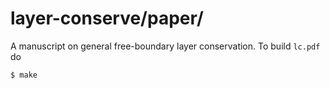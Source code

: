 layer-conserve/paper/
=====================

A manuscript on general free-boundary layer conservation.  To build `lc.pdf` do

    $ make


